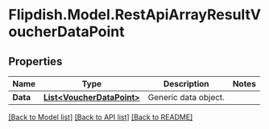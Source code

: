 # Flipdish.Model.RestApiArrayResultVoucherDataPoint
## Properties

Name | Type | Description | Notes
------------ | ------------- | ------------- | -------------
**Data** | [**List&lt;VoucherDataPoint&gt;**](VoucherDataPoint.md) | Generic data object. | 

[[Back to Model list]](../README.md#documentation-for-models) [[Back to API list]](../README.md#documentation-for-api-endpoints) [[Back to README]](../README.md)

